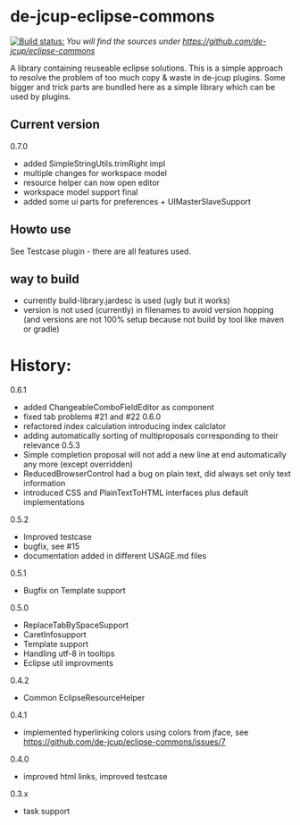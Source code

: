 # de-jcup-eclipse-commons
[![Build status:](https://travis-ci.org/de-jcup/eclipse-commons.svg?branch=master)](https://travis-ci.org/de-jcup/eclipse-commons)
*You will find the sources under https://github.com/de-jcup/eclipse-commons*

A library containing reuseable eclipse solutions. This is a simple approach to resolve the
problem of too much copy & waste in de-jcup plugins. Some bigger and trick parts are bundled 
here as a simple library which can be used by plugins.

## Current version
0.7.0
- added SimpleStringUtils.trimRight impl
- multiple changes for workspace model
- resource helper can now open editor
- workspace model support final
- added some ui parts for preferences + UIMasterSlaveSupport

## Howto use
See Testcase plugin - there are all features used.

## way to build
- currently build-library.jardesc is used (ugly but it works)
- version is not used (currently) in filenames to avoid version hopping (and versions
  are not 100% setup because not build by tool like maven or gradle)


# History:
0.6.1
- added ChangeableComboFieldEditor as component
- fixed tab problems #21 and #22
0.6.0 
- refactored index calculation
  introducing index calclator
- adding automatically sorting of multiproposals
  corresponding to their relevance
0.5.3
- Simple completion proposal will not add a new line at end automatically any more (except overridden)
- ReducedBrowserControl had a bug on plain text, did always set only text information
- introduced CSS and PlainTextToHTML interfaces plus default implementations


0.5.2 
- Improved testcase
- bugfix, see #15
- documentation added in different USAGE.md files

0.5.1
- Bugfix on Template support

0.5.0
- ReplaceTabBySpaceSupport
- CaretInfosupport
- Template support
- Handling utf-8 in tooltips
- Eclipse util improvments

0.4.2
- Common EclipseResourceHelper

0.4.1 
- implemented hyperlinking colors using colors from jface, see https://github.com/de-jcup/eclipse-commons/issues/7

0.4.0
- improved html links, improved testcase

0.3.x
- task support


